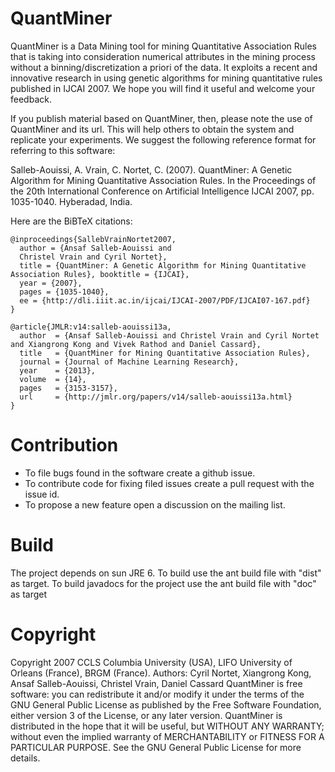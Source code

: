 QuantMiner
==========

QuantMiner is a Data Mining tool for mining Quantitative Association Rules that is taking into consideration numerical attributes in the mining process without a binning/discretization a priori of the data. It exploits a recent and innovative research in using genetic algorithms for mining quantitative rules published in IJCAI 2007. We hope you will find it useful and welcome your feedback.

If you publish material based on QuantMiner, then, please note the use of QuantMiner and its url. This will help others to obtain the system and replicate your experiments. We suggest the following reference format for referring to this software:

Salleb-Aouissi, A. Vrain, C. Nortet, C. (2007). QuantMiner: A Genetic Algorithm for Mining Quantitative Association Rules. In the Proceedings of the 20th International Conference on Artificial Intelligence IJCAI 2007, pp. 1035-1040. Hyberadad, India. 

Here are the BiBTeX citations:

```
@inproceedings{SallebVrainNortet2007,
  author = {Ansaf Salleb-Aouissi and
  Christel Vrain and Cyril Nortet},
  title = {QuantMiner: A Genetic Algorithm for Mining Quantitative Association Rules}, booktitle = {IJCAI},
  year = {2007},
  pages = {1035-1040},
  ee = {http://dli.iiit.ac.in/ijcai/IJCAI-2007/PDF/IJCAI07-167.pdf}
}
```
```
@article{JMLR:v14:salleb-aouissi13a,
  author  = {Ansaf Salleb-Aouissi and Christel Vrain and Cyril Nortet and Xiangrong Kong and Vivek Rathod and Daniel Cassard},
  title   = {QuantMiner for Mining Quantitative Association Rules},
  journal = {Journal of Machine Learning Research},
  year    = {2013},
  volume  = {14},
  pages   = {3153-3157},
  url     = {http://jmlr.org/papers/v14/salleb-aouissi13a.html}
}
```

Contribution
====
- To file bugs found in the software create a github issue.
- To contribute code for fixing filed issues create a pull request with the issue id.
- To propose a new feature open a discussion on the mailing list.

Build
====
The project depends on sun JRE 6. To build use the ant build file with "dist" as target.
To build javadocs for the project use the ant build file with "doc" as target

Copyright
====
Copyright 2007 CCLS Columbia University (USA), LIFO University of Orleans (France), BRGM (France). Authors: Cyril Nortet, Xiangrong Kong, Ansaf Salleb-Aouissi, Christel Vrain, Daniel Cassard
QuantMiner is free software: you can redistribute it and/or modify it under the terms of the GNU General Public License as published by the Free Software Foundation, either version 3 of the License, or any later version.
QuantMiner is distributed in the hope that it will be useful, but WITHOUT ANY WARRANTY; without even the implied warranty of MERCHANTABILITY or FITNESS FOR A PARTICULAR PURPOSE. See the GNU General Public License for more details.

